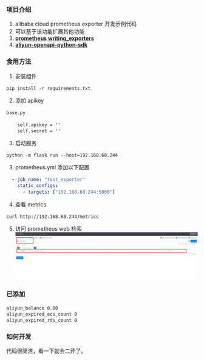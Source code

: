 ### 项目介绍
1. alibaba cloud prometheus exporter 开发示例代码
2. 可以基于该功能扩展其他功能
3. **[prometheus writing_exporters](https://prometheus.io/docs/instrumenting/writing_exporters/)**
4. **[aliyun-openapi-python-sdk](https://github.com/aliyun/aliyun-openapi-python-sdk)**

### 食用方法
1. 安装组件
```shell
pip install -r requirements.txt
```
2. 添加 apikey
```
base.py

    self.apikey = ''
    self.secret = ''

```
3. 启动服务
```shell
python -m flask run --host=192.168.68.244
```
3. prometheus.yml 添加以下配置
```yml
  - job_name: "test_exporter"
    static_configs:
      - targets: ["192.168.68.244:5000"]
```
4. 查看 metrics
```shell
curl http://192.168.68.244/metrics
```
5. 访问 prometheus web 检索
![prometheus](images/1.jpg)

### 已添加
```
aliyun_balance 0.00
aliyun_expired_ecs_count 0
aliyun_expired_rds_count 0
```

### 如何开发
代码很简洁，看一下就会二开了。